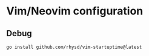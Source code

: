 # Vim/Neovim configuration

## Debug

```sh
go install github.com/rhysd/vim-startuptime@latest
```

